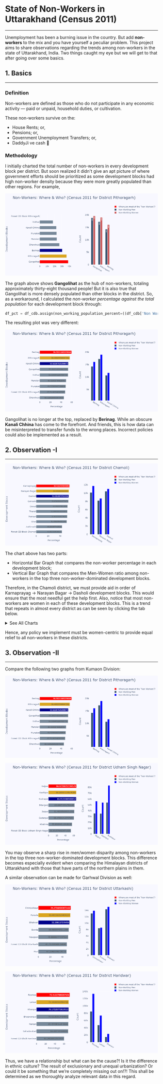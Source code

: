 # State of Non-Workers in Uttarakhand (Census 2011)
---

Unemployment has been a burning issue in the country. But add **non-workers** to the mix and you have yourself a peculiar problem. This project aims to share observations regarding the trends among non-workers in the state of Uttarakhand, India. Two things caught my eye but we will get to that after going over some basics.


## 1. Basics
---

### Definition
Non-workers are defined as those who do not participate in any economic activity — paid or unpaid, household duties, or cultivation.

These non-workers survive on the:
* House Rents; or,
* Pensions; or,
* Government Unemployment Transfers; or,
* DaddyJi ve cash 💸

### Methodology
I initially charted the total number of non-workers in every development block per district. But soon realized it didn't give an apt picture of where government efforts should be prioritized as some development blocks had high non-worker density because they were more greatly populated than other regions. For example,

![alt text](https://github.com/dtolia/nonworker-analysisUK/blob/main/charts/incorrectPlotPithoragarh.png "Incorrect Plot for District Pithoragarh")

The graph above shows **Gangolihat** as the hub of non-workers, totaling approximately thirty-eight thousand people! But it is also true that Gangolihat is more densely populated than other blocks in the district. So, as a workaround, I calculated the *non-worker percentage against the total population* for each development block through:

```python
df_pct = df_cdb.assign(non_working_population_percent=((df_cdb['Non Working Population Person']/df_cdb['Total Population Person']) * 100))
```

The resulting plot was very different:

![alt text](https://github.com/dtolia/nonworker-analysisUK/blob/main/charts/1_Pithoragarh.png "Correct Plot for District Pithoragarh")

Gangolihat is no longer at the top, replaced by **Berinag**. While an obscure **Kanali Chhina** has come to the forefront. 
And friends, this is how data can be misinterpreted to transfer funds to the wrong places. Incorrect policies could also be implemented as a result.


## 2. Observation -I
---

![alt text](https://github.com/dtolia/nonworker-analysisUK/blob/main/charts/8_Chamoli.png "Plot for District Chamoli")

The chart above has two parts: 
* Horizontal Bar Graph that compares the non-worker percentage in each development block; 
* Vertical Bar Graph that compares the Men-Women ratio among non-workers in the top three non-worker-dominated development blocks.

Therefore, in the Chamoli district, we must provide aid in order of Karnaprayag -> Narayan Bagar -> Dasholi development blocks. This would ensure that the most needful get the help first. 
Also, notice that most non-workers are women in each of these development blocks. This is a trend that repeats in almost every district as can be seen by clicking the tab below.

<details><summary>See All Charts</summary>
<p>

![alt text](https://github.com/dtolia/nonworker-analysisUK/blob/main/charts/2_Bageshwar.png "Plot for District Bageshwar")

![alt text](https://github.com/dtolia/nonworker-analysisUK/blob/main/charts/3_Almora.png "Plot for District Almora")

![alt text](https://github.com/dtolia/nonworker-analysisUK/blob/main/charts/4_Champawat.png "Plot for District Champawat")

![alt text](https://github.com/dtolia/nonworker-analysisUK/blob/main/charts/5_Nainital.png "Plot for District Nainital")

![alt text](https://github.com/dtolia/nonworker-analysisUK/blob/main/charts/6_UdhamSinghNagar.png "Plot for District Udham Singh Nagar")

![alt text](https://github.com/dtolia/nonworker-analysisUK/blob/main/charts/7_Uttarkashi.png "Plot for District Uttarkashi")

![alt text](https://github.com/dtolia/nonworker-analysisUK/blob/main/charts/9_Tehri.png "Plot for District Tehri")

![alt text](https://github.com/dtolia/nonworker-analysisUK/blob/main/charts/10_Rudraprayag.png "Plot for District Rudraprayag")

![alt text](https://github.com/dtolia/nonworker-analysisUK/blob/main/charts/11_Dehradun.png "Plot for District Dehradun")

![alt text](https://github.com/dtolia/nonworker-analysisUK/blob/main/charts/12_Pauri.png "Plot for District Pauri")

![alt text](https://github.com/dtolia/nonworker-analysisUK/blob/main/charts/13_Haridwar.png "Plot for District Haridwar")

</p>
</details>

Hence, any policy we implement must be women-centric to provide equal relief to all non-workers in these districts.


## 3. Observation -II
---

Compare the following two graphs from Kumaon Division:

![alt text](https://github.com/dtolia/nonworker-analysisUK/blob/main/charts/1_Pithoragarh.png "Plot for District Pithoragarh")

![alt text](https://github.com/dtolia/nonworker-analysisUK/blob/main/charts/6_UdhamSinghNagar.png "Plot for District Udham Singh Nagar")

You may observe a sharp rise in men/women disparity among non-workers in the top three non-worker-dominated development blocks. This difference becomes especially evident when comparing the Himalayan districts of Uttarakhand with those that have parts of the northern plains in them.

A similar observation can be made for Garhwal Division as well:

![alt text](https://github.com/dtolia/nonworker-analysisUK/blob/main/charts/7_Uttarkashi.png "Plot for District Uttarkashi")

![alt text](https://github.com/dtolia/nonworker-analysisUK/blob/main/charts/13_Haridwar.png "Plot for District Haridwar")

Thus, we have a relationship but what can be the cause?! Is it the difference in ethnic culture? The result of exclusionary and unequal urbanization? Or could it be something that we’re completely missing out on!?! 
This shall be determined as we thoroughly analyze relevant data in this regard.
